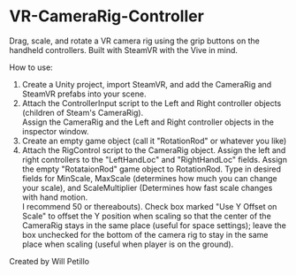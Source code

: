 # VR-CameraRig-Controller
Drag, scale, and rotate a VR camera rig using the grip buttons on the handheld controllers.  Built with SteamVR with the Vive in mind.

How to use:
1) Create a Unity project, import SteamVR, and add the CameraRig and SteamVR prefabs into your scene.
2) Attach the ControllerInput script to the Left and Right controller objects (children of Steam's CameraRig).  
Assign the CameraRig and the Left and Right controller objects in the inspector window.
3) Create an empty game object (call it "RotationRod" or whatever you like)
4) Attach the RigControl script to the CameraRig object.  Assign the left and right controllers to the "LeftHandLoc" and "RightHandLoc"
fields.  Assign the empty "RotataionRod" game object to RotationRod.  Type in desired fields for MinScale, MaxScale 
(determines how much you can change your scale), and ScaleMultiplier (Determines how fast scale changes with hand motion.  
I recommend 50 or thereabouts).  Check box marked "Use Y Offset on Scale" to offset the Y position when scaling so that the center 
of the CameraRig stays in the same place (useful for space settings); leave the box unchecked for the bottom of the camera rig
to stay in the same place when scaling (useful when player is on the ground).

Created by Will Petillo
